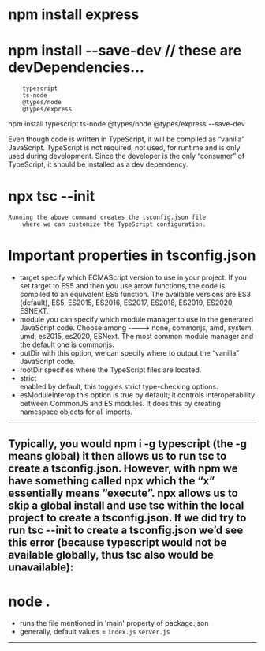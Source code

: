 # npm install express

# npm install     --save-dev                  // these are devDependencies... 
        typescript 
        ts-node 
        @types/node 
        @types/express 

npm install typescript ts-node @types/node @types/express --save-dev

Even though code is written in TypeScript, it will be compiled as “vanilla” JavaScript. 
    TypeScript is not required, not used, for runtime and is only used during development. 
    Since the developer is the only “consumer” of TypeScript, it should be installed as a dev dependency.

# npx tsc --init
    Running the above command creates the tsconfig.json file 
        where we can customize the TypeScript configuration.
    
# Important properties in tsconfig.json
- target
    specify which ECMAScript version to use in your project. 
    If you set target to ES5 and then you use arrow functions, the code is compiled to an equivalent ES5 function. 
    The available versions are ES3 (default), ES5, ES2015, ES2016, ES2017, ES2018, ES2019, ES2020, ESNEXT.
- module
    you can specify which module manager to use in the generated JavaScript code. 
    Choose among ----> none, commonjs, amd, system, umd, es2015, es2020, ESNext. 
    The most common module manager and the default one is commonjs.
- outDir
    with this option, we can specify where to output the “vanilla” JavaScript code.
- rootDir
    specifies where the TypeScript files are located.
- strict    
    enabled by default, this toggles strict type-checking options.
- esModuleInterop
    this option is true by default; 
    it controls interoperability between CommonJS and ES modules. 
    It does this by creating namespace objects for all imports.
------------------------------------------------------------------------------------------------------------------------------------

Typically, you would npm i -g typescript (the -g means global) 
    it then allows us to run tsc to create a tsconfig.json. 
    However, with npm we have something called npx which the “x” essentially means “execute”.
npx allows us to skip a global install and use tsc within the local project to create a tsconfig.json.
If we did try to run tsc --init to create a tsconfig.json
    we’d see this error (because typescript would not be available globally, thus tsc also would be unavailable):
------------------------------------------------------------------------------------------------------------------------------------

# node .
- runs the file mentioned in 'main' property of package.json
- generally, default values = `index.js`    `server.js`
------------------------------------------------------------------------------------------------------------------------------------
